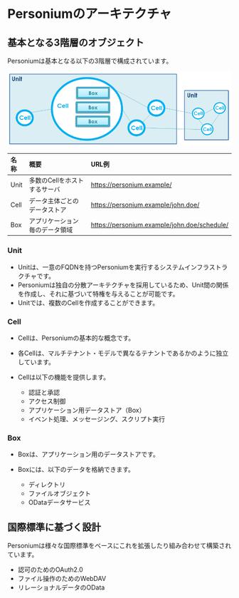 # Personiumのアーキテクチャ

## 基本となる3階層のオブジェクト
Personiumは基本となる以下の3階層で構成されています。

![3階層オブジェクト](image/3LayerStructure.png "3階層オブジェクト")

|名称|概要|URL例|
|:--|:--|:--|
|Unit|多数のCellをホストするサーバ|https://personium.example/|
|Cell|データ主体ごとのデータストア|https://personium.example/john.doe/|
|Box|アプリケーション毎のデータ領域|https://personium.example/john.doe/schedule/|

### Unit

* Unitは、一意のFQDNを持つPersoniumを実行するシステムインフラストラクチャです。
* Personiumは独自の分散アーキテクチャを採用しているため、Unit間の関係を作成し、それに基づいて特権を与えることが可能です。
* Unitでは、複数のCellを作成することができます。

### Cell

* Cellは、Personiumの基本的な概念です。
* 各Cellは、マルチテナント・モデルで異なるテナントであるかのように独立しています。
* Cellは以下の機能を提供します。

	* 認証と承認
	* アクセス制御
	* アプリケーション用データストア（Box）
	* イベント処理、メッセージング、スクリプト実行


### Box

* Boxは、アプリケーション用のデータストアです。
* Boxには、以下のデータを格納できます。

	* ディレクトリ
	* ファイルオブジェクト
	* ODataデータサービス


## 国際標準に基づく設計

Personiumは様々な国際標準をベースにこれを拡張したり組み合わせて構築されています。

* 認可のためのOAuth2.0
* ファイル操作のためのWebDAV
* リレーショナルデータのOData
